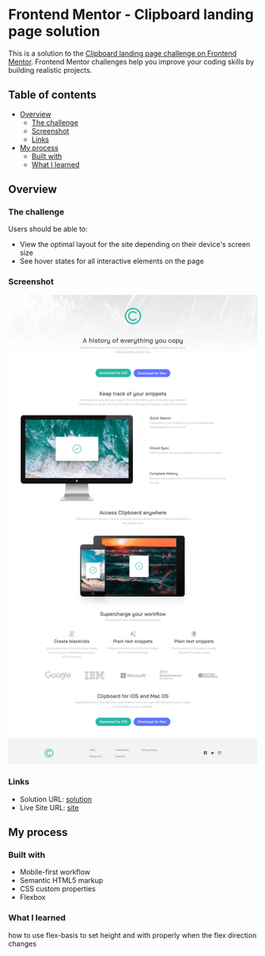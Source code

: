 # Frontend Mentor - Clipboard landing page solution

This is a solution to the [Clipboard landing page challenge on Frontend Mentor](https://www.frontendmentor.io/challenges/clipboard-landing-page-5cc9bccd6c4c91111378ecb9). Frontend Mentor challenges help you improve your coding skills by building realistic projects.

## Table of contents

- [Overview](#overview)
  - [The challenge](#the-challenge)
  - [Screenshot](#screenshot)
  - [Links](#links)
- [My process](#my-process)
  - [Built with](#built-with)
  - [What I learned](#what-i-learned)

## Overview

### The challenge

Users should be able to:

- View the optimal layout for the site depending on their device's screen size
- See hover states for all interactive elements on the page

### Screenshot

![screenshot](./screenshot.png)

### Links

- Solution URL: [solution](https://github.com/mohamedyasser27/clipboard-landing-page/)
- Live Site URL: [site](https://mohamedyasser27.github.io/clipboard-landing-page/)

## My process

### Built with

- Mobile-first workflow
- Semantic HTML5 markup
- CSS custom properties
- Flexbox

### What I learned

how to use flex-basis to set height and with properly when the flex direction changes
